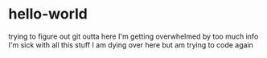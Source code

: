 # hello-world
trying to figure out git outta here
I'm getting overwhelmed by too much info
I'm sick with all this stuff
I am dying over here
but am trying to code again
